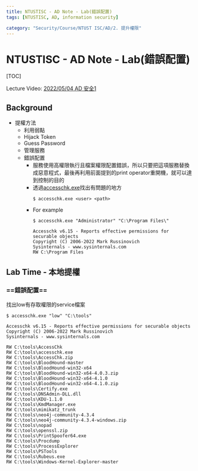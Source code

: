 ```yaml
---
title: NTUSTISC - AD Note - Lab(錯誤配置)
tags: [NTUSTISC, AD, information security]

category: "Security/Course/NTUST ISC/AD/2. 提升權限"
---
```


# NTUSTISC - AD Note - Lab(錯誤配置)
[TOC]

Lecture Video: [2022/05/04 AD 安全1](https://youtu.be/Cv2gNQkDM8Q?si=M0LV3dBCMCOy58LN&t=3600)

## Background
* 提權方法
    * 利用弱點
    * Hijack Token
    * Guess Password
    * 管理服務
    * 錯誤配置
        * 服務使用高權限執行且檔案權限配置錯誤，所以只要把這項服務替換成惡意程式，最後再利用前面提到的print operator重開機，就可以達到控制的目的
        * 透過[accesschk.exe](https://docs.microsoft.com/en-us/sysinternals/downloads/accesschk)找出有問題的地方
            ```bash!
            $ accesschk.exe <user> <path>
            ```
        * For example
            ```bash!
            $ accesschk.exe "Administrator" "C:\Program Files\"

            Accesschk v6.15 - Reports effective permissions for securable objects
            Copyright (C) 2006-2022 Mark Russinovich
            Sysinternals - www.sysinternals.com
            RW C:\Program Files
            ```
## Lab Time - 本地提權
### ==錯誤配置==
找出low有存取權限的service檔案
```bash!
$ accesschk.exe "low" "C:\tools"

Accesschk v6.15 - Reports effective permissions for securable objects
Copyright (C) 2006-2022 Mark Russinovich
Sysinternals - www.sysinternals.com

RW C:\tools\AccessChk
RW C:\tools\accesschk.exe
RW C:\tools\AccessChk.zip
RW C:\tools\BloodHound-master
RW C:\tools\BloodHound-win32-x64
RW C:\tools\BloodHound-win32-x64-4.0.3.zip
RW C:\tools\BloodHound-win32-x64-4.1.0
RW C:\tools\BloodHound-win32-x64-4.1.0.zip
RW C:\tools\Certify.exe
RW C:\tools\DNSAdmin-DLL.dll
RW C:\tools\KDU-1.1.0
RW C:\tools\KmdManager.exe
RW C:\tools\mimikatz_trunk
RW C:\tools\neo4j-community-4.3.4
RW C:\tools\neo4j-community-4.3.4-windows.zip
RW C:\tools\nopad
RW C:\tools\openssl.zip
RW C:\tools\PrintSpoofer64.exe
RW C:\tools\Procdump
RW C:\tools\ProcessExplorer
RW C:\tools\PSTools
RW C:\tools\Rubeus.exe
RW C:\tools\Windows-Kernel-Explorer-master
```